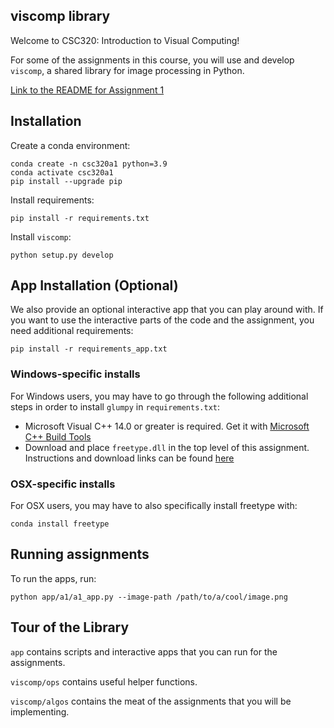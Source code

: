 ## viscomp library

Welcome to CSC320: Introduction to Visual Computing!

For some of the assignments in this course, you will use and develop `viscomp`,
a shared library for image processing in Python.

[Link to the README for Assignment 1](app/a1/README.md)

## Installation

Create a conda environment:
```
conda create -n csc320a1 python=3.9
conda activate csc320a1
pip install --upgrade pip
```

Install requirements:
```
pip install -r requirements.txt
```

Install `viscomp`:
```
python setup.py develop
```

## App Installation (Optional)

We also provide an optional interactive app that you can play around with.
If you want to use the interactive parts of the code and the assignment, you need additional requirements:

```
pip install -r requirements_app.txt
```

### Windows-specific installs

For Windows users, you may have to go through the following additional steps in order to install `glumpy` in  `requirements.txt`:

-   Microsoft Visual C++ 14.0 or greater is required. Get it with [Microsoft C++ Build Tools](https://visualstudio.microsoft.com/visual-cpp-build-tools/)
-   Download and place `freetype.dll` in the top level of this assignment. Instructions and download links can be found [here](https://github.com/rougier/freetype-py/blob/master/README.rst#window-users)

### OSX-specific installs

For OSX users, you may have to also specifically install freetype with:

```
conda install freetype
```

## Running assignments

To run the apps, run:

```
python app/a1/a1_app.py --image-path /path/to/a/cool/image.png
```

## Tour of the Library

`app` contains scripts and interactive apps that you can run for the assignments.

`viscomp/ops` contains useful helper functions.

`viscomp/algos` contains the meat of the assignments that you will be implementing.
